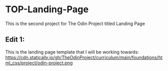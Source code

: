# TOP-Landing-Page
This is the second project for The Odin Project titled Landing Page
## Edit 1:
This is the landing page template that I will be working towards: https://cdn.statically.io/gh/TheOdinProject/curriculum/main/foundations/html_css/project/odin-project.png

